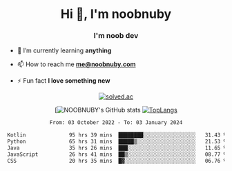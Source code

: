 <h1 align="center">Hi 👋, I'm noobnuby</h1>
<h3 align="center">I'm noob dev</h3>

- 🌱 I’m currently learning **anything**

- 📫 How to reach me **me@noobnuby.com**

- ⚡ Fun fact **I love something new**

<div align="center">
  
[![solved.ac](https://solvedac-cards-starcea.paring.moe/profile/noobnuby)](https://solved.ac/profile/noobnuby)

<div>
<div align="center">

[![NOOBNUBY's GitHub stats](https://github-readme-stats.vercel.app/api?username=NOOBNUBY&show_icons=true&theme=dark)
[![TopLangs](https://github-readme-stats.vercel.app/api/top-langs/?username=NOOBNUBY&layout=compact&theme=dark)](https://github.com/anuraghazra/github-readme-stats)

</div>

<!--START_SECTION:waka-->

```txt
From: 03 October 2022 - To: 03 January 2024

Kotlin              95 hrs 39 mins  ████████░░░░░░░░░░░░░░░░░   31.43 %
Python              65 hrs 31 mins  █████▒░░░░░░░░░░░░░░░░░░░   21.53 %
Java                35 hrs 26 mins  ███░░░░░░░░░░░░░░░░░░░░░░   11.65 %
JavaScript          26 hrs 41 mins  ██▒░░░░░░░░░░░░░░░░░░░░░░   08.77 %
CSS                 20 hrs 35 mins  █▓░░░░░░░░░░░░░░░░░░░░░░░   06.76 %
```

<!--END_SECTION:waka-->
